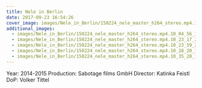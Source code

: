 ```yaml
---
title: Nele in Berlin
date: 2017-09-23 16:54:26
cover_image: images/Nele_in_Berlin/150224_nele_master_h264_stereo.mp4.10_06_21_01.Still008.jpg
additional_images:
  - images/Nele_in_Berlin/150224_nele_master_h264_stereo.mp4.10_04_56_10.Still003.jpg
  - images/Nele_in_Berlin/150224_nele_master_h264_stereo.mp4.10_23_17_24.Still013.jpg
  - images/Nele_in_Berlin/150224_nele_master_h264_stereo.mp4.10_23_59_22.Still014.jpg
  - images/Nele_in_Berlin/150224_nele_master_h264_stereo.mp4.10_28_20_16.Still017.jpg
  - images/Nele_in_Berlin/150224_nele_master_h264_stereo.mp4.10_35_20_18.Still030.jpg
---
```


Year: 2014-2015
Production: Sabotage films GmbH
Director: Katinka Feistl
DoP: Volker Tittel

